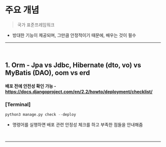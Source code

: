 
# 주요 개념 
> 국가 표준프레임워크

* 방대한 기능이 제공되며, 그만큼 안정적이기 때문에, 배우는 것이 필수

<hr>
<br>

## 1. Orm - Jpa vs Jdbc, Hibernate (dto, vo) vs MyBatis (DAO), oom vs erd

#### 배포 전에 안전성 확인 가능 - https://docs.djangoproject.com/en/2.2/howto/deployment/checklist/

### [Terminal]
```python
python3 manage.py check --deploy
```
* 명령어를 실행하면 배포 관련 안정성 체크를 하고 부족한 점들을 안내해줌

<br>
<hr>
<br>
